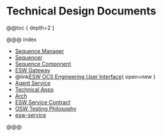 # Technical Design Documents

@@toc { depth=2 }

@@@ index

- [Sequence Manager](sequence-manager-tech.md)
- [Sequencer](sequencer-tech.md)
- [Sequence Component](sequence-component-tech.md)
- [ESW Gateway](gateway-tech.md)
- @link[ESW OCS Engineering User Interface](https://tmtsoftware.github.io/esw-ocs-eng-ui/0.1.0-SNAPSHOT/){ open=new }
- [Agent Service](agent-service-tech.md)
- [Technical Apps](apps/apps-index.md)
- [Arch](esw-application-parts.md)
- [ESW Service Contract](contracts.md)
- [OSW Testing Philosophy](testing-philosophy.md)
- [esw-service](esw-services.md)

@@@
